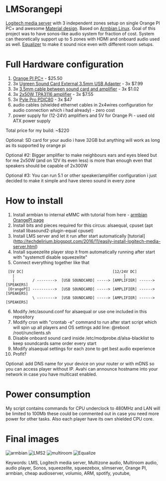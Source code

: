 # LMSorangepi
[Logitech media server](https://github.com/Logitech/slimserver) with 3 independent zones setup on single Orange PI PC+ and awesome [Material design](https://github.com/CDrummond/lms-material). Based on [Armbian Linux](https://www.armbian.com). Goal of this project was to have sonos-like audio system for fraction of cost.  System can theoretically support up to 5 zones with HDMI and onboard audio used as well. [Equalizer](https://github.com/raedwulf/alsaequal) to make it sound nice even with different room setups.


# Full Hardware configuration
1. [Orange PI PC+](http://www.orangepi.org/orangepipcplus/) - $25.50
2. 3x [Ugreen Sound Card External 3.5mm USB Adapter](https://www.aliexpress.com/item/Ugreen-USB-2-0-to-3-5mm-Audio-External-Sound-Card-Microphone-Earphone-Speaker-Adapter-for/32507625943.html?spm=a2g0s.9042311.0.0.27424c4dlaKRDD) -  3x $7.99
3. 3x [3.5mm cable between sound card and amplifier](https://www.aliexpress.com/item/20cm-3-5-Jack-Male-to-Male-Audio-Cable-Jack-to-Aux-Short-Cable-for-Acoustic/32833524098.html?spm=a2g0s.9042311.0.0.27424c4dlaKRDD) - 3x $1.02
4. 3x [2x50W TPA3116 amplifier](https://www.aliexpress.com/item/DC-12V-24V-TPA3116-D2-Hifi-2-0-Channel-50W-50W-Stereo-Audio-Digtail-Power-Amplifier/32817825712.html?spm=a2g0s.9042311.0.0.27424c4dlaKRDD) - 3x $7.55
5. 3x [Pyle Pro PDIC80](https://www.bhphotovideo.com/c/product/570723-REG/Pyle_Pro_PDIC80_PDIC80_8_Two_Way_In_Ceiling.html) - 3x $47
6. audio cables (shielded ethernet cables in 2x4wires configuration for audio connection which i had already) - zero cost
7. power supply for (12-24V) amplifiers and 5V for Orange Pi - used old ATX power supply

Total price for my build: ~$220

Optional: SD card for your audio i have 32GB but anything will work as long as its supported by orange pi

Optional #2: Bigger amplifier to make neighbours ears and eyes bleed but for me 2x50W (and on 12V its even less) is more than enough even that speakers should be capable of 2x300W

Optional #3: You can run 5.1 or other speaker/amplifier configuration i just decided to make it simple and have stereo sound in every zone

# How to install
1. Install armbian to internal eMMC with tutorial from here - [armbian OrangePI page](https://www.armbian.com/orange-pi-pc-plus/)
2. Install bits and pieces required for this circus: alsaequal, cpuset (apt install libasound2-plugin-equal cpuset)
3. Install LMS server and let it run after start automatically [tutorial] (http://techdelirium.blogspot.com/2016/11/easily-install-logitech-media-server.html)
4. Install squeezelite player stop it from automatically running after start with "systemctl disable squeezelite"
5. Connect everything together like that
```
 [5V DC]                                        [12/24V DC]
   |                                                 |
   |        / -------->  [USB SOUNDCARD] -----> [AMPLIFIER] ------> [SPEAKERS]
 [OrangePI] ---------->  [USB SOUNDCARD] -----> [AMPLIFIER] ------> [SPEAKERS]
            \ -------->  [USB SOUNDCARD] -----> [AMPLIFIER] ------> [SPEAKERS]
```
6. Modify /etc/asound.conf for alsaequal or use one included in this repository
7. Modify cron with "crontab -e" command to run after start script which will spin up all players and OS settings add line: @reboot /root/runclients.sh
8. Disable onboard sound card inside /etc/modprobe.d/alsa-blacklist to keep soundcards same order every start
9. Modify alsaequal settings for each zone to get best audio experience
10. Profit?

Optional: add DNS name for your device on your router or with mDNS so you can access player without IP. Avahi can announce hostname into your network in case you have multicast enabled.

# Power consumption
My script contains commands for CPU underclock to 480MHz and LAN will be limited to 100Mb these could be commented out in case you need more power for other tasks. Also each player have its own shielded CPU core.

# Final images

![armbian](https://user-images.githubusercontent.com/320479/56849612-16308480-68f7-11e9-9814-83480000738a.png)
![LMS2](https://user-images.githubusercontent.com/320479/56849617-23e60a00-68f7-11e9-96a1-12c7725b22f6.png)
![multiroom](https://user-images.githubusercontent.com/320479/56849627-3c562480-68f7-11e9-8a7f-63aeb6d6c522.png)
![Equalize](https://user-images.githubusercontent.com/320479/56849729-8095f480-68f8-11e9-9a07-54bf7bb9b6c0.png)

Keywords: LMS, Logitech media server, Multizone audio, Multiroom audio, audio player, Sonos, squeezelite, squeezebox, slimserver, Orange PI, armbian, cheap audioserver, volumio, ARM, spotify, youtube, 

